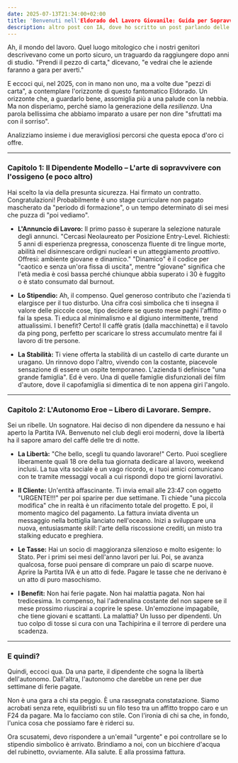 ```yaml
---
date: 2025-07-13T21:34:00+02:00
title: 'Benvenuti nell'Eldorado del Lavoro Giovanile: Guida per Sopravvivere tra Stipendi da Fame e Partite IVA Eroiche'
description: altro post con IA, dove ho scritto un post parlando delle condizioni lavorative dei giovani oggi
---
```

Ah, il mondo del lavoro. Quel luogo mitologico che i nostri genitori descrivevano come un porto sicuro, un traguardo da raggiungere dopo anni di studio. "Prendi il pezzo di carta," dicevano, "e vedrai che le aziende faranno a gara per averti."

E eccoci qui, nel 2025, con in mano non uno, ma a volte due "pezzi di carta", a contemplare l'orizzonte di questo fantomatico Eldorado. Un orizzonte che, a guardarlo bene, assomiglia più a una palude con la nebbia. Ma non disperiamo, perché siamo la generazione della *resilienza*. Una parola bellissima che abbiamo imparato a usare per non dire "sfruttati ma con il sorriso".

Analizziamo insieme i due meravigliosi percorsi che questa epoca d'oro ci offre.

---

### **Capitolo 1: Il Dipendente Modello – L'arte di sopravvivere con l'ossigeno (e poco altro)**

Hai scelto la via della presunta sicurezza. Hai firmato un contratto. Congratulazioni! Probabilmente è uno stage curriculare non pagato mascherato da "periodo di formazione", o un tempo determinato di sei mesi che puzza di "poi vediamo".

* **L'Annuncio di Lavoro:** Il primo passo è superare la selezione naturale degli annunci. "Cercasi Neolaureato per Posizione Entry-Level. Richiesti: 5 anni di esperienza pregressa, conoscenza fluente di tre lingue morte, abilità nel disinnescare ordigni nucleari e un atteggiamento *proattivo*. Offresi: ambiente giovane e dinamico." "Dinamico" è il codice per "caotico e senza un'ora fissa di uscita", mentre "giovane" significa che l'età media è così bassa perché chiunque abbia superato i 30 è fuggito o è stato consumato dal burnout.

* **Lo Stipendio:** Ah, il compenso. Quel generoso contributo che l'azienda ti elargisce per il tuo disturbo. Una cifra così simbolica che ti insegna il valore delle piccole cose, tipo decidere se questo mese paghi l'affitto o fai la spesa. Ti educa al minimalismo e al digiuno intermittente, trend attualissimi. I benefit? Certo! Il caffè gratis (dalla macchinetta) e il tavolo da ping pong, perfetto per scaricare lo stress accumulato mentre fai il lavoro di tre persone.

* **La Stabilità:** Ti viene offerta la stabilità di un castello di carte durante un uragano. Un rinnovo dopo l'altro, vivendo con la costante, piacevole sensazione di essere un ospite temporaneo. L'azienda ti definisce "una grande famiglia". Ed è vero. Una di quelle famiglie disfunzionali dei film d'autore, dove il capofamiglia si dimentica di te non appena giri l'angolo.

---

### **Capitolo 2: L'Autonomo Eroe – Libero di Lavorare. Sempre.**

Sei un ribelle. Un sognatore. Hai deciso di non dipendere da nessuno e hai aperto la Partita IVA. Benvenuto nel club degli eroi moderni, dove la libertà ha il sapore amaro del caffè delle tre di notte.

* **La Libertà:** "Che bello, scegli tu quando lavorare!" Certo. Puoi scegliere liberamente quali 18 ore della tua giornata dedicare al lavoro, weekend inclusi. La tua vita sociale è un vago ricordo, e i tuoi amici comunicano con te tramite messaggi vocali a cui rispondi dopo tre giorni lavorativi.

* **Il Cliente:** Un'entità affascinante. Ti invia email alle 23:47 con oggetto "URGENTE!!!" per poi sparire per due settimane. Ti chiede "una piccola modifica" che in realtà è un rifacimento totale del progetto. E poi, il momento magico del pagamento. La fattura inviata diventa un messaggio nella bottiglia lanciato nell'oceano. Inizi a sviluppare una nuova, entusiasmante *skill*: l'arte della riscossione crediti, un misto tra stalking educato e preghiera.

* **Le Tasse:** Hai un socio di maggioranza silenzioso e molto esigente: lo Stato. Per i primi sei mesi dell'anno lavori per lui. Poi, se avanza qualcosa, forse puoi pensare di comprare un paio di scarpe nuove. Aprire la Partita IVA è un atto di fede. Pagare le tasse che ne derivano è un atto di puro masochismo.

* **I Benefit:** Non hai ferie pagate. Non hai malattia pagata. Non hai tredicesima. In compenso, hai l'adrenalina costante del non sapere se il mese prossimo riuscirai a coprire le spese. Un'emozione impagabile, che tiene giovani e scattanti. La malattia? Un lusso per dipendenti. Un tuo colpo di tosse si cura con una Tachipirina e il terrore di perdere una scadenza.

---

### **E quindi?**

Quindi, eccoci qua. Da una parte, il dipendente che sogna la libertà dell'autonomo. Dall'altra, l'autonomo che darebbe un rene per due settimane di ferie pagate.

Non è una gara a chi sta peggio. È una rassegnata constatazione. Siamo acrobati senza rete, equilibristi su un filo teso tra un affitto troppo caro e un F24 da pagare. Ma lo facciamo con stile. Con l'ironia di chi sa che, in fondo, l'unica cosa che possiamo fare è riderci su.

Ora scusatemi, devo rispondere a un'email "urgente" e poi controllare se lo stipendio simbolico è arrivato. Brindiamo a noi, con un bicchiere d'acqua del rubinetto, ovviamente. Alla salute. E alla prossima fattura.